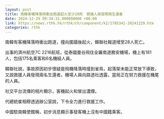 ```yaml
---
layout: post
title: 南韓客機降落時衝出跑道起火至少28死　救援人員發現兩生還者
date: 2024-12-29 09:34:31.000000000 +08:00
link: https://news.rthk.hk/rthk/ch/component/k2/1785341-20241229.htm
categories: rthk
---
```


南韓有客機降落時衝出跑道，撞向圍牆後起火，韓聯社報道增至28人死亡。

出事的濟州航空7C 2216航班，從泰國曼谷飛往全羅南道務安機場，機上有181人，包括175名乘客和6名機組人員。

韓聯社說，事故原因初步懷疑是飛機降落時撞到雀鳥，起落架未能正常放下導致，又說救援人員發現兩名生還者。機場人員向路透社透露，當局正在努力救援在機尾的人員。

社交平台流傳的相片顯示，客機起火和冒出濃煙。

代總統崔相穆透過辦公室說，下令全力進行救援工作。

中國駐南韓使館稱，初步消息顯示事發客機上沒有中國籍乘客。
